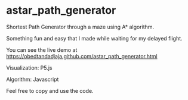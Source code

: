 # astar_path_generator
Shortest Path Generator through a maze using A* algorithm.

Something fun and easy that I made while waiting for my delayed flight.

You can see the live demo at https://obedtandadjaja.github.com/astar_path_generator.html

Visualization: P5.js

Algorithm: Javascript

Feel free to copy and use the code.
